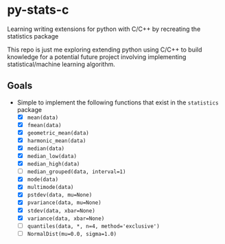 # py-stats-c
Learning writing extensions for python with C/C++ by recreating the statistics package

This repo is just me exploring extending python using C/C++ to build knowledge for a potential future project involving implementing statistical/machine learning algorithm.

## Goals
- Simple to implement the following functions that exist in the `statistics` package
  - [x] `mean(data)`
  - [x] `fmean(data)`
  - [x] `geometric_mean(data)`
  - [x] `harmonic_mean(data)`
  - [x] `median(data)`
  - [x] `median_low(data)`
  - [x] `median_high(data)`
  - [ ] `median_grouped(data, interval=1)`
  - [x] `mode(data)`
  - [x] `multimode(data)`
  - [x] `pstdev(data, mu=None)`
  - [x] `pvariance(data, mu=None)`
  - [x] `stdev(data, xbar=None)`
  - [x] `variance(data, xbar=None)`
  - [ ] `quantiles(data, *, n=4, method='exclusive')`
  - [ ] `NormalDist(mu=0.0, sigma=1.0)`